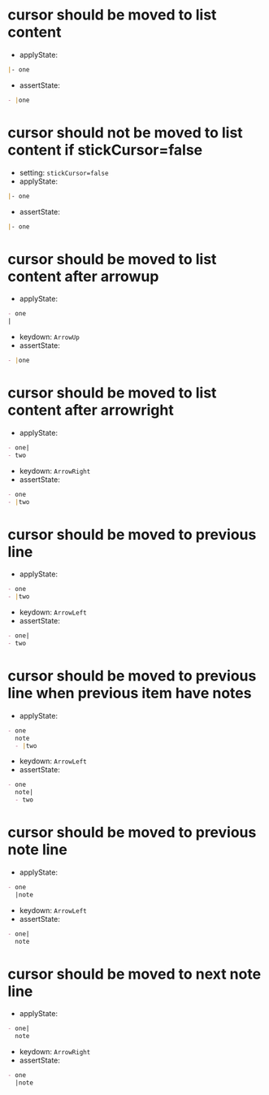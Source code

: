 # cursor should be moved to list content

- applyState:

```md
|- one
```

- assertState:

```md
- |one
```

# cursor should not be moved to list content if stickCursor=false

- setting: `stickCursor=false`
- applyState:

```md
|- one
```

- assertState:

```md
|- one
```

# cursor should be moved to list content after arrowup

- applyState:

```md
- one
|
```

- keydown: `ArrowUp`
- assertState:

```md
- |one

```

# cursor should be moved to list content after arrowright

- applyState:

```md
- one|
- two
```

- keydown: `ArrowRight`
- assertState:

```md
- one
- |two
```

# cursor should be moved to previous line

- applyState:

```md
- one
- |two
```

- keydown: `ArrowLeft`
- assertState:

```md
- one|
- two
```

# cursor should be moved to previous line when previous item have notes

- applyState:

```md
- one
  note
  - |two
```

- keydown: `ArrowLeft`
- assertState:

```md
- one
  note|
  - two
```

# cursor should be moved to previous note line

- applyState:

```md
- one
  |note
```

- keydown: `ArrowLeft`
- assertState:

```md
- one|
  note
```

# cursor should be moved to next note line

- applyState:

```md
- one|
  note
```

- keydown: `ArrowRight`
- assertState:

```md
- one
  |note
```
